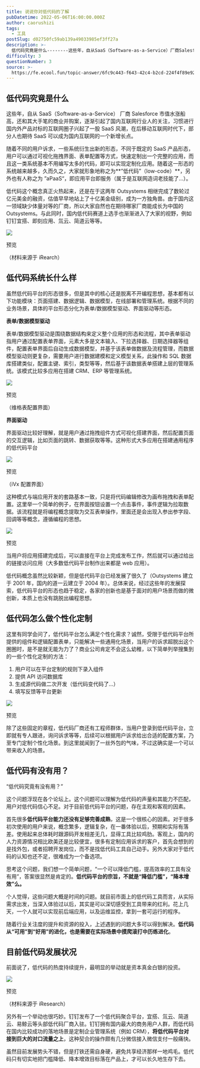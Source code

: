 ```yaml
---
title: 说说你对低代码的了解
pubDatetime: 2022-05-06T16:00:00.000Z
author: caorushizi
tags:
  - 工具
postSlug: d02750fc59ab139a49033985ef3ff27a
description: >-
  低代码究竟是什么--------这些年，自从SaaS（Software-as-a-Service）厂商Salesforce市值水涨船高，还和其大手笔的商业并购案，逐渐引起了国内互联网行业人的关注，习惯
difficulty: 3
questionNumber: 3
source: >-
  https://fe.ecool.fun/topic-answer/6fc9c443-f643-42c4-b2cd-224f4f89e92c?orderBy=updateTime&order=desc&tagId=29
---
```


## 低代码究竟是什么

这些年，自从 SaaS（Software-as-a-Service） 厂商 Salesforce 市值水涨船高，还和其大手笔的商业并购案，逐渐引起了国内互联网行业人的关注，习惯进行国内外产品对标的互联网圈子兴起了一股 SaaS 风潮，在后移动互联网时代下，部分人也期待 SaaS 可以成为国内互联网的一个新增长点。

随着不同的用户诉求，一些系统衍生出新的形态，不同于既定的 SaaS 产品形态，用户可以通过可视化拖拽界面、表单配置等方式，快速定制出一个完整的应用，而且这一类系统基本不用编写太多的代码，即可以实现定制化应用。随着这一形态的系统越来越多，久而久之，大家就形象地称之为\*\*”低代码”（low-code）\*\*，另外也有人称之为 ”aPaaS“，即应用平台即服务（属于是互联网造词老技能了...）。

低代码这个概念真正火热起来，还是在于这两年 Outsystems 相继完成了数轮过亿元美金的融资，估值早早地站上了十亿美金级别，成为一方独角兽。由于国内这一领域缺少体量对等的厂商，所以大家自然也在期待哪家厂商能成长为中国的 Outsystems。与此同时，国内低代码赛道上选手也渐渐进入了大家的视野，例如钉钉宜搭、即刻应用、氚云、简道云等等。

![](https://p9-juejin.byteimg.com/tos-cn-i-k3u1fbpfcp/360a7f2a28cd41ef8855d17aa9894123~tplv-k3u1fbpfcp-watermark.image?)

预览

（材料来源于 iRearch）

## 低代码系统长什么样

虽然低代码平台的形态很多，但是其中的核心还是脱离不开编程思想，基本都有以下功能模块：页面搭建、数据逻辑、数据模型，在线部署和管理系统。根据不同的业务场景，具体的平台形态分化为表单/数据模型驱动、界面驱动等形态。

**表单/数据模型驱动**

表单/数据模型驱动是围绕数据结构来定义整个应用的形态和流程，其中表单驱动指用户通过配置表单界面，元素大多是文本输入、下拉选择器、日期选择器等组件，配置表单界面后自动生成数据模型，并基于该表单做数据及流程管理，而数据模型驱动则更复杂，需要用户进行数据建模和定义模型关系，此操作和 SQL 数据库搭建类似，配置主键、索引，类型等等，然后基于该数据表单搭建上层的管理系统。该模式比较多应用在搭建 CRM、ERP 等管理系统。

![](https://p6-juejin.byteimg.com/tos-cn-i-k3u1fbpfcp/010d21e3fc854903aa3527e45fc9d511~tplv-k3u1fbpfcp-watermark.image?)

预览

（维格表配置界面）

**界面驱动**

界面驱动比较好理解，就是用户通过拖拽组件方式可视化搭建界面，然后配置页面的交互逻辑，比如页面的跳转、数据获取等等。这种形式大多应用在搭建通用程序的低代码平台

![](https://p3-juejin.byteimg.com/tos-cn-i-k3u1fbpfcp/d454333bf63b48fcb7ee73c722cdc9f6~tplv-k3u1fbpfcp-watermark.image?)

预览

（iVx 配置界面）

这种模式与端应用开发的套路基本一致，只是将代码编辑修改为画布拖拽和表单配置。这里举一个简单的例子，在界面按钮设置一个点击事件，事件逻辑为拉取数据。该流程就是将编程概念提取为交互表单操作，里面还是会出现入参出参字段、回调等等概念，遵循编程的思想。

![](https://p3-juejin.byteimg.com/tos-cn-i-k3u1fbpfcp/55583fbf9fd047679293dc8ba39eb191~tplv-k3u1fbpfcp-watermark.image?)

预览

当用户将应用搭建完成后，可以直接在平台上完成发布工作，然后就可以通过给出的链接访问应用（大多数低代码平台制作出来都是 web 应用）。

低代码概念虽然比较新颖，但是低代码平台已经发展了很久了（Outsystems 建立于 2001 年，国内的道一云建立于 2004 年）。总体来说，经过这些年的发展探索，低代码平台的形态也趋于稳定，各家的创新也是基于面对的用户场景而做的微创新，本质上也没有跳脱出编程思想。

## 低代码怎么做个性化定制

这里有同学会问了，低代码平台怎么满足个性化需求？诚然，受限于低代码平台所提供的组件和逻辑配置表单，只能解决一些通用化场景，当用户的诉求超脱出这个圈圈时，是不是就无能为力了？商业公司肯定不会这么幼稚，以下简单列举搜集到的一些个性化定制的方法：

1.  用户可以在平台定制的规则下录入组件
2.  提供 API 访问数据库
3.  生成源代码做二次开发（低代码变代码了...）
4.  填写反馈等平台更新

![](https://p1-juejin.byteimg.com/tos-cn-i-k3u1fbpfcp/f5a37e4a16d64143b5e51ebdfd63ecc6~tplv-k3u1fbpfcp-watermark.image?)

预览

除了这些固定的章程，低代码厂商还有工程师群体，当用户登录到低代码平台，立即就有专人跟进，询问诉求等等，后续可以根据用户诉求给出合适的配置方案，乃至专门定制个性化场景。到这里就闻到了一丝外包的气味，不过这确实是一个可以带来收入的场景。

## 低代码有没有用？

“低代码究竟有没有用？”

这个问题浮现在各个论坛上。这个问题可以理解为低代码的声量和其能力不匹配，用户对低代码信心不足。对于目前低代码平台的问题，存在主观和客观的因素。

首先很多**低代码平台能力还没有足够完善成熟**，这是一个很核心的因素。对于很多初次使用的用户来说，概念繁多，逻辑复杂，在一番体验以后，预期和实际有落差。使用起来总体耗时跟源码开发相差无几，显得工具比较鸡肋。客观上，国内的人力资源情况相比欧美还是比较便宜，很多有定制应用诉求的客户，首先会想到的是找外包，或者招聘开发岗位，而不是找低代码工具自己动手。另外大家对于低代码的认知也还不足，很难成为一个备选项。

思考这个问题，我们想一个简单问题，“一个可以降低门槛，提高效率的工具有没有用”，答案很显然是肯定的。**低代码平台的宗旨，不就是“降低门槛”，“降本增效”么。**

个人觉得，这些问题大概是时间的问题。就目前市面上的低代码工具而言，从实际需求出发，当深入体验过以后，其实是可以深切感受到工具带来的红利。花上几天，一个人就可以实现前后端应用，以及运维监控，拿到一套可运行的程序。

随着行业关注度的提升和资源的投入，上述遇到的问题大多可以得到解决。**低代码从“可用”到“好用”的进化，也是需要在实际场景中摸爬滚打中历练进化**。

## 目前低代码发展状况

前面说了，低代码的热度持续提升，最明显的举动就是资本真金白银的投资。

![](https://p3-juejin.byteimg.com/tos-cn-i-k3u1fbpfcp/883a238b0b344f319ab2917ace625167~tplv-k3u1fbpfcp-watermark.image?)

预览

（材料来源于 iResearch）

另外有一个举动也很巧妙。钉钉发布了一个低代码聚合平台，宜搭、氚云、简道云、易鲸云等头部低代码厂商入驻。钉钉拥有国内最大的商务用户人群，而低代码在国内比较成功的落地场景是定制企业管理系统（例如 CRM），**将低代码平台对接到巨大的对口流量之上**，这种契合的操作颇有几分微信接入微信支付一般痛快。

虽然目前发展势头不错，但是打铁还需自身硬，避免共享经济那样一地鸡毛。低代码只有切实地把门槛降低、降本增效目标落在产品上，才可以长久地生存下去。
